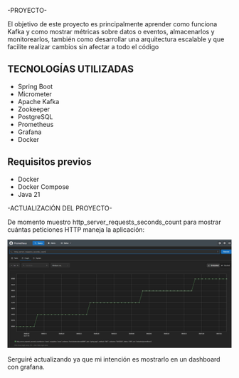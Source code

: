 -PROYECTO-

El objetivo de este proyecto es principalmente aprender como funciona Kafka y como mostrar métricas sobre datos o eventos, almacenarlos y monitorearlos, también como desarrollar una arquitectura escalable y que facilite realizar cambios sin afectar a todo el código

## TECNOLOGÍAS UTILIZADAS

- Spring Boot
- Micrometer 
- Apache Kafka 
- Zookeeper 
- PostgreSQL 
- Prometheus 
- Grafana 
- Docker 

## Requisitos previos

- Docker
- Docker Compose
- Java 21

-ACTUALIZACIÓN DEL PROYECTO-

De momento muestro http_server_requests_seconds_count para mostrar cuántas peticiones HTTP maneja la aplicación:

![Prometheus graphic](images/metrica1.JPG)

Serguiré actualizando ya que mi intención es mostrarlo en un dashboard con grafana.




